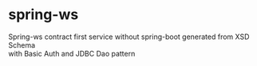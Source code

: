 # spring-ws
Spring-ws contract first service without spring-boot generated from XSD Schema   
with Basic Auth and JDBC Dao pattern  
